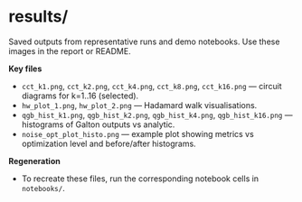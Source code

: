 # results/

Saved outputs from representative runs and demo notebooks. Use these images in the report or README.

**Key files**
- `cct_k1.png`, `cct_k2.png`, `cct_k4.png`, `cct_k8.png`, `cct_k16.png` — circuit diagrams for k=1..16 (selected).
- `hw_plot_1.png`, `hw_plot_2.png` — Hadamard walk visualisations.
- `qgb_hist_k1.png`, `qgb_hist_k2.png`, `qgb_hist_k4.png`, `qgb_hist_k16.png` — histograms of Galton outputs vs analytic.
- `noise_opt_plot_histo.png` — example plot showing metrics vs optimization level and before/after histograms.

**Regeneration**
- To recreate these files, run the corresponding notebook cells in `notebooks/`.
